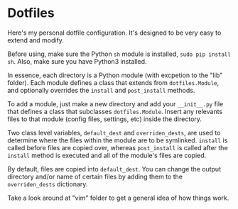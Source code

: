 # Dotfiles
Here's my personal dotfile configuration.  It's designed to be very easy to extend and modify.


Before using, make sure the Python `sh` module is installed, `sudo pip install sh`.  Also, make sure you have Python3 installed.

In essence, each directory is a Python module (with excpetion to the "lib" folder).
Each module defines a class that extends from `dotfiles.Module`, and optionally overrides the `install` and `post_install` methods.

To add a module, just make a new directory and add your `__init__.py` file that defines a class that subclasses `dotfiles.Module`.  Insert any relevants files to that module (config files, settings, etc) inside the directory.

Two class level variables, `default_dest` and `overriden_dests`, are used to determine where the files within the module are to be symlinked.
`install` is called before files are copied over, whereas `post_install` is called after the `install` method is executed and all of the module's files are copied.

By default, files are copied into `default_dest`.  You can change the output directory and/or name of certain files by adding them to the `overriden_dests` dictionary.

Take a look around at "vim" folder to get a general idea of how things work.
